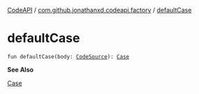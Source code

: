 [CodeAPI](../index.md) / [com.github.jonathanxd.codeapi.factory](index.md) / [defaultCase](.)

# defaultCase

`fun defaultCase(body: `[`CodeSource`](../com.github.jonathanxd.codeapi/-code-source/index.md)`): `[`Case`](../com.github.jonathanxd.codeapi.base/-case/index.md)

**See Also**

[Case](../com.github.jonathanxd.codeapi.base/-case/index.md)

